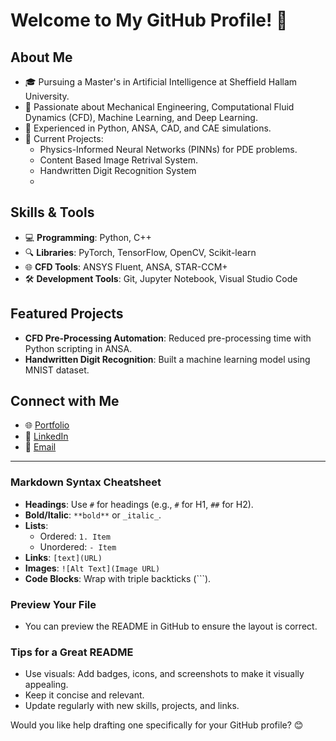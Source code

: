 # Welcome to My GitHub Profile! 👋

## About Me
- 🎓 Pursuing a Master's in Artificial Intelligence at Sheffield Hallam University.
- 🚀 Passionate about Mechanical Engineering, Computational Fluid Dynamics (CFD), Machine Learning, and Deep Learning.
- 🔧 Experienced in Python, ANSA, CAD, and CAE simulations.
- 🌟 Current Projects:
  - Physics-Informed Neural Networks (PINNs) for PDE problems.
  - Content Based Image Retrival System.
  - Handwritten Digit Recognition System
  - 

## Skills & Tools
- 💻 **Programming**: Python, C++
- 🔍 **Libraries**: PyTorch, TensorFlow, OpenCV, Scikit-learn
- 🌐 **CFD Tools**: ANSYS Fluent, ANSA, STAR-CCM+
- 🛠️ **Development Tools**: Git, Jupyter Notebook, Visual Studio Code

## Featured Projects
- **CFD Pre-Processing Automation**: Reduced pre-processing time with Python scripting in ANSA.
- **Handwritten Digit Recognition**: Built a machine learning model using MNIST dataset.

## Connect with Me
- 🌐 [Portfolio](https://www.linkedin.com/in/velanc/)
- 💼 [LinkedIn](https://www.linkedin.com/in/velanc/)
- 📧 [Email](mailto:velanc.uk@gmail.com)

---

### Markdown Syntax Cheatsheet

- **Headings**: Use `#` for headings (e.g., `#` for H1, `##` for H2).
- **Bold/Italic**: `**bold**` or `_italic_`.
- **Lists**:
  - Ordered: `1. Item`
  - Unordered: `- Item`
- **Links**: `[text](URL)`
- **Images**: `![Alt Text](Image URL)`
- **Code Blocks**: Wrap with triple backticks (\`\`\`).

### Preview Your File
- You can preview the README in GitHub to ensure the layout is correct.

### Tips for a Great README
- Use visuals: Add badges, icons, and screenshots to make it visually appealing.
- Keep it concise and relevant.
- Update regularly with new skills, projects, and links. 

Would you like help drafting one specifically for your GitHub profile? 😊

